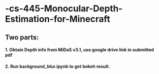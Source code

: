 # -cs-445-Monocular-Depth-Estimation-for-Minecraft
## Two parts: 
#### 1. Obtain Depth info from MiDaS v3.1, use google drive link in submitted pdf
#### 2. Run background_blur.ipynb to get bokeh result.
